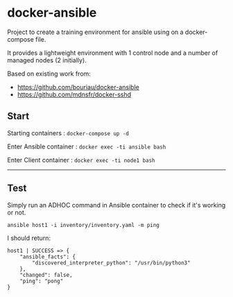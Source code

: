 # docker-ansible

Project to create a training environment for ansible using on a docker-compose file.

It provides a lightweight environment with 1 control node and a number of managed nodes (2 initially).

Based on existing work from:
- https://github.com/bouriau/docker-ansible
- https://github.com/mdnsfr/docker-sshd



## Start

Starting containers : ```docker-compose up -d``` 

Enter Ansible container : ```docker exec -ti ansible bash``` 

Enter Client container : ```docker exec -ti node1 bash``` 

---

## Test
Simply run an ADHOC command in Ansible container to check if it's working or not.

```console
ansible host1 -i inventory/inventory.yaml -m ping
``` 


I should return:

```
host1 | SUCCESS => {
    "ansible_facts": {
        "discovered_interpreter_python": "/usr/bin/python3"
    },
    "changed": false,
    "ping": "pong"
}
```
